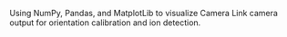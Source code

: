 Using NumPy, Pandas, and MatplotLib to visualize Camera Link camera output for orientation calibration and ion detection.
